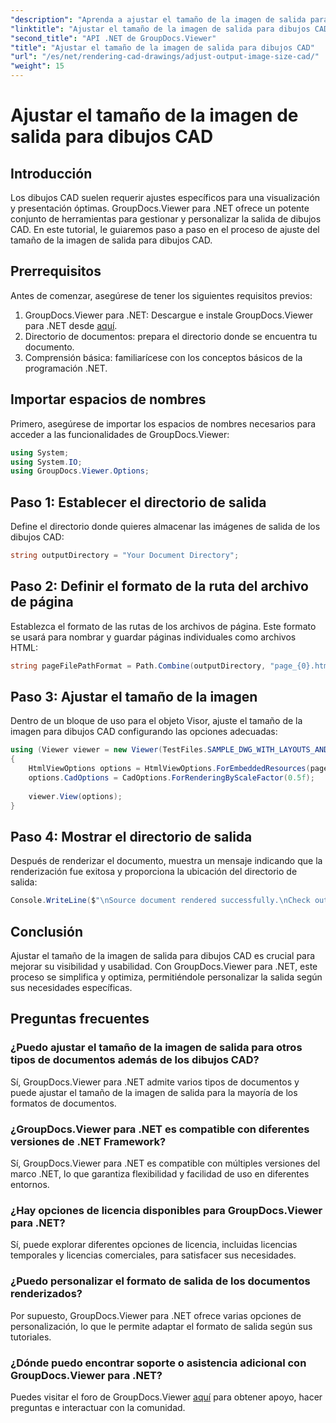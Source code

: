 ```yaml
---
"description": "Aprenda a ajustar el tamaño de la imagen de salida para dibujos CAD con GroupDocs.Viewer para .NET. Mejore la visibilidad y la usabilidad fácilmente."
"linktitle": "Ajustar el tamaño de la imagen de salida para dibujos CAD"
"second_title": "API .NET de GroupDocs.Viewer"
"title": "Ajustar el tamaño de la imagen de salida para dibujos CAD"
"url": "/es/net/rendering-cad-drawings/adjust-output-image-size-cad/"
"weight": 15
---
```


# Ajustar el tamaño de la imagen de salida para dibujos CAD

## Introducción
Los dibujos CAD suelen requerir ajustes específicos para una visualización y presentación óptimas. GroupDocs.Viewer para .NET ofrece un potente conjunto de herramientas para gestionar y personalizar la salida de dibujos CAD. En este tutorial, le guiaremos paso a paso en el proceso de ajuste del tamaño de la imagen de salida para dibujos CAD.
## Prerrequisitos
Antes de comenzar, asegúrese de tener los siguientes requisitos previos:
1. GroupDocs.Viewer para .NET: Descargue e instale GroupDocs.Viewer para .NET desde [aquí](https://releases.groupdocs.com/viewer/net/).
2. Directorio de documentos: prepara el directorio donde se encuentra tu documento.
3. Comprensión básica: familiarícese con los conceptos básicos de la programación .NET.

## Importar espacios de nombres
Primero, asegúrese de importar los espacios de nombres necesarios para acceder a las funcionalidades de GroupDocs.Viewer:
```csharp
using System;
using System.IO;
using GroupDocs.Viewer.Options;
```
## Paso 1: Establecer el directorio de salida
Define el directorio donde quieres almacenar las imágenes de salida de los dibujos CAD:
```csharp
string outputDirectory = "Your Document Directory";
```
## Paso 2: Definir el formato de la ruta del archivo de página
Establezca el formato de las rutas de los archivos de página. Este formato se usará para nombrar y guardar páginas individuales como archivos HTML:
```csharp
string pageFilePathFormat = Path.Combine(outputDirectory, "page_{0}.html");
```
## Paso 3: Ajustar el tamaño de la imagen
Dentro de un bloque de uso para el objeto Visor, ajuste el tamaño de la imagen para dibujos CAD configurando las opciones adecuadas:
```csharp
using (Viewer viewer = new Viewer(TestFiles.SAMPLE_DWG_WITH_LAYOUTS_AND_LAYERS))
{
    HtmlViewOptions options = HtmlViewOptions.ForEmbeddedResources(pageFilePathFormat);
    options.CadOptions = CadOptions.ForRenderingByScaleFactor(0.5f);
    
    viewer.View(options);
}
```
## Paso 4: Mostrar el directorio de salida
Después de renderizar el documento, muestra un mensaje indicando que la renderización fue exitosa y proporciona la ubicación del directorio de salida:
```csharp
Console.WriteLine($"\nSource document rendered successfully.\nCheck output in {outputDirectory}.");
```

## Conclusión
Ajustar el tamaño de la imagen de salida para dibujos CAD es crucial para mejorar su visibilidad y usabilidad. Con GroupDocs.Viewer para .NET, este proceso se simplifica y optimiza, permitiéndole personalizar la salida según sus necesidades específicas.
## Preguntas frecuentes
### ¿Puedo ajustar el tamaño de la imagen de salida para otros tipos de documentos además de los dibujos CAD?
Sí, GroupDocs.Viewer para .NET admite varios tipos de documentos y puede ajustar el tamaño de la imagen de salida para la mayoría de los formatos de documentos.
### ¿GroupDocs.Viewer para .NET es compatible con diferentes versiones de .NET Framework?
Sí, GroupDocs.Viewer para .NET es compatible con múltiples versiones del marco .NET, lo que garantiza flexibilidad y facilidad de uso en diferentes entornos.
### ¿Hay opciones de licencia disponibles para GroupDocs.Viewer para .NET?
Sí, puede explorar diferentes opciones de licencia, incluidas licencias temporales y licencias comerciales, para satisfacer sus necesidades.
### ¿Puedo personalizar el formato de salida de los documentos renderizados?
Por supuesto, GroupDocs.Viewer para .NET ofrece varias opciones de personalización, lo que le permite adaptar el formato de salida según sus tutoriales.
### ¿Dónde puedo encontrar soporte o asistencia adicional con GroupDocs.Viewer para .NET?
Puedes visitar el foro de GroupDocs.Viewer [aquí](https://forum.groupdocs.com/c/viewer/9) para obtener apoyo, hacer preguntas e interactuar con la comunidad.